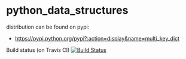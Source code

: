 python_data_structures
======================

distribution can be found on pypi:

* https://pypi.python.org/pypi?:action=display&name=multi_key_dict

Build status (on Travis CI) [![Build Status](https://travis-ci.org/formiaczek/python_data_structures.svg?branch=master)](https://travis-ci.org/formiaczek/python_data_structures)

